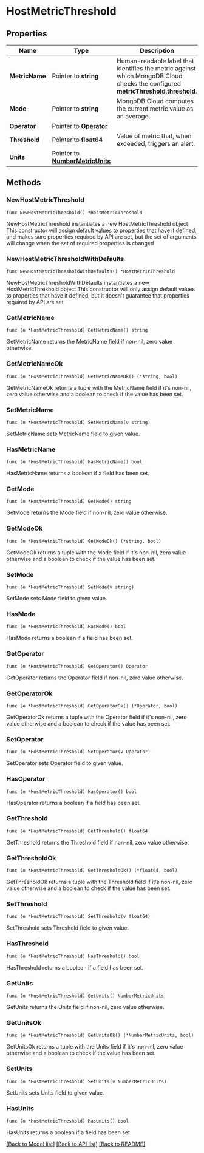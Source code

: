 # HostMetricThreshold

## Properties

Name | Type | Description | Notes
------------ | ------------- | ------------- | -------------
**MetricName** | Pointer to **string** | Human-readable label that identifies the metric against which MongoDB Cloud checks the configured **metricThreshold.threshold**. | [optional] 
**Mode** | Pointer to **string** | MongoDB Cloud computes the current metric value as an average. | [optional] 
**Operator** | Pointer to [**Operator**](Operator.md) |  | [optional] 
**Threshold** | Pointer to **float64** | Value of metric that, when exceeded, triggers an alert. | [optional] 
**Units** | Pointer to [**NumberMetricUnits**](NumberMetricUnits.md) |  | [optional] 

## Methods

### NewHostMetricThreshold

`func NewHostMetricThreshold() *HostMetricThreshold`

NewHostMetricThreshold instantiates a new HostMetricThreshold object
This constructor will assign default values to properties that have it defined,
and makes sure properties required by API are set, but the set of arguments
will change when the set of required properties is changed

### NewHostMetricThresholdWithDefaults

`func NewHostMetricThresholdWithDefaults() *HostMetricThreshold`

NewHostMetricThresholdWithDefaults instantiates a new HostMetricThreshold object
This constructor will only assign default values to properties that have it defined,
but it doesn't guarantee that properties required by API are set

### GetMetricName

`func (o *HostMetricThreshold) GetMetricName() string`

GetMetricName returns the MetricName field if non-nil, zero value otherwise.

### GetMetricNameOk

`func (o *HostMetricThreshold) GetMetricNameOk() (*string, bool)`

GetMetricNameOk returns a tuple with the MetricName field if it's non-nil, zero value otherwise
and a boolean to check if the value has been set.

### SetMetricName

`func (o *HostMetricThreshold) SetMetricName(v string)`

SetMetricName sets MetricName field to given value.

### HasMetricName

`func (o *HostMetricThreshold) HasMetricName() bool`

HasMetricName returns a boolean if a field has been set.

### GetMode

`func (o *HostMetricThreshold) GetMode() string`

GetMode returns the Mode field if non-nil, zero value otherwise.

### GetModeOk

`func (o *HostMetricThreshold) GetModeOk() (*string, bool)`

GetModeOk returns a tuple with the Mode field if it's non-nil, zero value otherwise
and a boolean to check if the value has been set.

### SetMode

`func (o *HostMetricThreshold) SetMode(v string)`

SetMode sets Mode field to given value.

### HasMode

`func (o *HostMetricThreshold) HasMode() bool`

HasMode returns a boolean if a field has been set.

### GetOperator

`func (o *HostMetricThreshold) GetOperator() Operator`

GetOperator returns the Operator field if non-nil, zero value otherwise.

### GetOperatorOk

`func (o *HostMetricThreshold) GetOperatorOk() (*Operator, bool)`

GetOperatorOk returns a tuple with the Operator field if it's non-nil, zero value otherwise
and a boolean to check if the value has been set.

### SetOperator

`func (o *HostMetricThreshold) SetOperator(v Operator)`

SetOperator sets Operator field to given value.

### HasOperator

`func (o *HostMetricThreshold) HasOperator() bool`

HasOperator returns a boolean if a field has been set.

### GetThreshold

`func (o *HostMetricThreshold) GetThreshold() float64`

GetThreshold returns the Threshold field if non-nil, zero value otherwise.

### GetThresholdOk

`func (o *HostMetricThreshold) GetThresholdOk() (*float64, bool)`

GetThresholdOk returns a tuple with the Threshold field if it's non-nil, zero value otherwise
and a boolean to check if the value has been set.

### SetThreshold

`func (o *HostMetricThreshold) SetThreshold(v float64)`

SetThreshold sets Threshold field to given value.

### HasThreshold

`func (o *HostMetricThreshold) HasThreshold() bool`

HasThreshold returns a boolean if a field has been set.

### GetUnits

`func (o *HostMetricThreshold) GetUnits() NumberMetricUnits`

GetUnits returns the Units field if non-nil, zero value otherwise.

### GetUnitsOk

`func (o *HostMetricThreshold) GetUnitsOk() (*NumberMetricUnits, bool)`

GetUnitsOk returns a tuple with the Units field if it's non-nil, zero value otherwise
and a boolean to check if the value has been set.

### SetUnits

`func (o *HostMetricThreshold) SetUnits(v NumberMetricUnits)`

SetUnits sets Units field to given value.

### HasUnits

`func (o *HostMetricThreshold) HasUnits() bool`

HasUnits returns a boolean if a field has been set.


[[Back to Model list]](../README.md#documentation-for-models) [[Back to API list]](../README.md#documentation-for-api-endpoints) [[Back to README]](../README.md)


